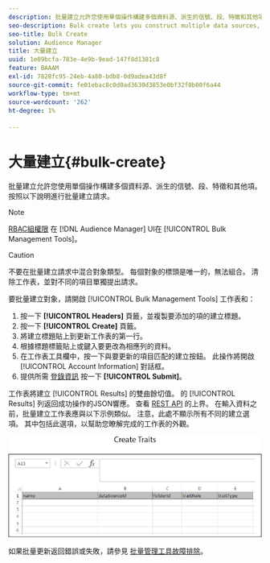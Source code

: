 ```yaml
---
description: 批量建立允許您使用單個操作構建多個資料源、派生的信號、段、特徵和其他項。 按照以下說明進行批量建立請求。
seo-description: Bulk create lets you construct multiple data sources, derived signals, segments, traits, and other items with a single operation. Follow these instructions to make a bulk creation request.
seo-title: Bulk Create
solution: Audience Manager
title: 大量建立
uuid: 1e09bcfa-783e-4e9b-9ead-147f8d1381c8
feature: BAAAM
exl-id: 7828fc95-24eb-4a80-bdb8-0d9adea43d8f
source-git-commit: fe01ebac8c0d0ad3630d3853e0bf32f0b00f6a44
workflow-type: tm+mt
source-wordcount: '262'
ht-degree: 1%

---
```


# 大量建立{#bulk-create}

批量建立允許您使用單個操作構建多個資料源、派生的信號、段、特徵和其他項。 按照以下說明進行批量建立請求。

<!-- 

t_bulk_create.xml

 -->

>[!NOTE]
>
>[RBAC組權限](../../features/administration/administration-overview.md) 在 [!DNL Audience Manager] UI在 [!UICONTROL Bulk Management Tools]。

>[!CAUTION]
>
>不要在批量建立請求中混合對象類型。 每個對象的標頭是唯一的，無法組合。 清除工作表，並對不同的項目單獨提出請求。

要批量建立對象，請開啟 [!UICONTROL Bulk Management Tools] 工作表和：

1. 按一下 **[!UICONTROL Headers]** 頁籤，並複製要添加的項的建立標題。
2. 按一下 **[!UICONTROL Create]** 頁籤。
3. 將建立標題貼上到更新工作表的第一行。
4. 根據標題標籤貼上或鍵入要更改為相應列的資料。
5. 在工作表工具欄中，按一下與要更新的項目匹配的建立按鈕。
此操作將開啟 [!UICONTROL Account Information] 對話框。
6. 提供所需 [登錄資訊](../../reference/bulk-management-tools/bulk-management-intro.md#auth-reqs) 按一下 **[!UICONTROL Submit]**。

工作表將建立 [!UICONTROL Results] 的雙曲餘切值。 的 [!UICONTROL Results] 列返回成功操作的JSON響應。 查看 [REST API](../../api/rest-api-main/rest-api-main.md) 的上界。 在輸入資料之前，批量建立工作表應與以下示例類似。 注意，此處不顯示所有不同的建立選項。 其中包括此選項，以幫助您瞭解完成的工作表的外觀。

![](assets/cretetraits.png)

如果批量更新返回錯誤或失敗，請參見 [批量管理工具故障排除](../../reference/bulk-management-tools/bulk-troubleshooting.md)。
